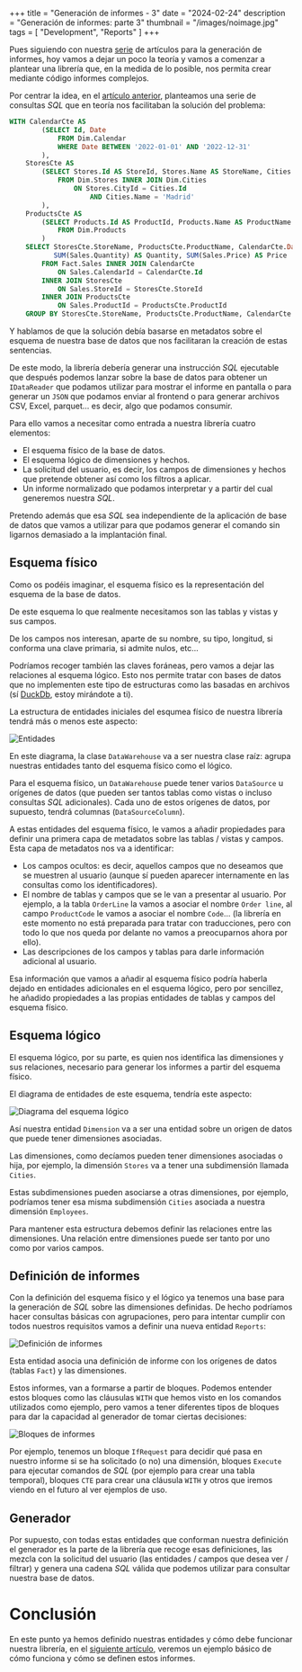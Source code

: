 ﻿+++
title = "Generación de informes - 3"
date = "2024-02-24"
description = "Generación de informes: parte 3"
thumbnail = "/images/noimage.jpg"
tags = [ "Development", "Reports" ]
+++

Pues siguiendo con nuestra [serie](/blog/articles/development/reporting/reports-01) de artículos para la generación de informes, hoy vamos a dejar
un poco la teoría y vamos a comenzar a plantear una librería que, en la medida de lo posible,
nos permita crear mediante código informes complejos.

Por centrar la idea, en el [artículo anterior](/blog/articles/development/reports-02/reports-02), planteamos una serie de consultas *SQL* que en teoría
nos facilitaban la solución del problema:

```sql
WITH CalendarCte AS
		(SELECT Id, Date
			FROM Dim.Calendar
			WHERE Date BETWEEN '2022-01-01' AND '2022-12-31'
		),
	StoresCte AS
		(SELECT Stores.Id AS StoreId, Stores.Name AS StoreName, Cities.Name AS City
			FROM Dim.Stores INNER JOIN Dim.Cities
				ON Stores.CityId = Cities.Id
					AND Cities.Name = 'Madrid'
		),
	ProductsCte AS
		(SELECT Products.Id AS ProductId, Products.Name AS ProductName
			FROM Dim.Products
		)
	SELECT StoresCte.StoreName, ProductsCte.ProductName, CalendarCte.Date, 
		   SUM(Sales.Quantity) AS Quantity, SUM(Sales.Price) AS Price
		FROM Fact.Sales INNER JOIN CalendarCte
			ON Sales.CalendarId = CalendarCte.Id
		INNER JOIN StoresCte
			ON Sales.StoreId = StoresCte.StoreId
		INNER JOIN ProductsCte
			ON Sales.ProductId = ProductsCte.ProductId
	GROUP BY StoresCte.StoreName, ProductsCte.ProductName, CalendarCte.Date
```

Y hablamos de que la solución debía basarse en metadatos sobre el esquema de nuestra base de datos que nos facilitaran la creación
de estas sentencias.

De este modo, la librería debería generar una instrucción *SQL* ejecutable que después podemos lanzar sobre la base de datos para obtener
un `IDataReader` que podamos utilizar para mostrar el informe en pantalla o para generar un `JSON` que podamos enviar al
frontend o para generar archivos CSV, Excel, parquet... es decir, algo que podamos consumir.

Para ello vamos a necesitar como entrada a nuestra librería cuatro elementos:

* El esquema físico de la base de datos.
* El esquema lógico de dimensiones y hechos.
* La solicitud del usuario, es decir, los campos de dimensiones y hechos que pretende obtener así como los filtros a aplicar.
* Un informe normalizado que podamos interpretar y a partir del cual generemos nuestra *SQL*.

Pretendo además que esa *SQL* sea independiente de la aplicación de base de datos que vamos a utilizar para que podamos
generar el comando sin ligarnos demasiado a la implantación final. 

## Esquema físico

Como os podéis imaginar, el esquema físico es la representación del esquema de la base de datos.

De este esquema lo que realmente necesitamos son las tablas y vistas y sus campos.

De los campos nos interesan, aparte de su nombre, su tipo, longitud, si conforma una clave primaria, si admite nulos, etc...

Podríamos recoger también las claves foráneas, pero vamos a dejar las relaciones al esquema lógico. Esto nos permite
tratar con bases de datos que no implementen este tipo de estructuras como las basadas en archivos (sí
[DuckDb](https://duckdb.org/), estoy mirándote a ti).

La estructura de entidades iniciales del esqumea físico de nuestra librería tendrá más o menos este aspecto:

![Entidades](/blog/articles/development/reports-03/images/entities-diagram-0.png)

En este diagrama, la clase `DataWarehouse` va a ser nuestra clase raíz: agrupa nuestras entidades tanto del esquema físico
como el lógico. 

Para el esquema físico, un `DataWarehouse` puede tener varios `DataSource` u orígenes de datos (que pueden ser tantos tablas
como vistas o incluso consultas *SQL* adicionales). Cada uno de estos orígenes de datos, por supuesto, tendrá columnas (`DataSourceColumn`).

A estas entidades del esquema físico, le vamos a añadir propiedades para definir una primera capa de metadatos sobre 
las tablas / vistas y campos. Esta capa de metadatos nos va a identificar:

* Los campos ocultos: es decir, aquellos campos que no deseamos que se muestren al usuario (aunque sí pueden aparecer internamente
en las consultas como los identificadores).
* El nombre de tablas y campos que se le van a presentar al usuario. Por ejemplo, a la tabla `OrderLine` la vamos a asociar
el nombre `Order line`, al campo `ProductCode` le vamos a asociar el nombre `Code`... (la librería en este momento no está
preparada para tratar con traducciones, pero con todo lo que nos queda por delante no vamos a preocuparnos ahora por ello).
* Las descripciones de los campos y tablas para darle información adicional al usuario.

Esa información que vamos a añadir al esquema físico podría haberla dejado en entidades adicionales en el esquema lógico, pero por sencillez,
he añadido propiedades a las propias entidades de tablas y campos del esquema físico.

## Esquema lógico

El esquema lógico, por su parte, es quien nos identifica las dimensiones y sus relaciones, necesario para generar los informes a partir
del esquema físico.

El diagrama de entidades de este esquema, tendría este aspecto:

![Diagrama del esquema lógico](/blog/articles/development/reports-03/images/entities-diagram-1.png)

Así nuestra entidad `Dimension` va a ser una entidad sobre un origen de datos que puede tener dimensiones asociadas.

Las dimensiones, como decíamos pueden tener dimensiones asociadas o hija, por ejemplo, la dimensión `Stores` va a tener
una subdimensión llamada `Cities`. 

Estas subdimensiones pueden asociarse a otras dimensiones, por ejemplo, podríamos tener
esa misma subdimensión `Cities` asociada a nuestra dimensión `Employees`. 

Para mantener esta estructura debemos definir las relaciones entre las dimensiones. Una relación entre dimensiones puede ser
tanto por uno como por varios campos.

## Definición de informes

Con la definición del esquema físico y el lógico ya tenemos una base para la generación de *SQL* sobre las dimensiones definidas. De
hecho podríamos hacer consultas básicas con agrupaciones, pero para intentar cumplir con todos nuestros requisitos vamos a definir
una nueva entidad `Reports`:

![Definición de informes](/blog/articles/development/reports-03/images/entities-diagram-2.png)

Esta entidad asocia una definición de informe con los orígenes de datos (tablas `Fact`) y las dimensiones. 

Estos informes, van a formarse a partir de bloques. Podemos entender estos bloques como las cláusulas `WITH` que hemos visto en los comandos 
utilizados como ejemplo, pero vamos a tener diferentes tipos de bloques para dar la capacidad al generador de tomar ciertas decisiones:

![Bloques de informes](/blog/articles/development/reports-03/images/entities-diagram-3.png)

Por ejemplo, tenemos un bloque `IfRequest` para decidir qué pasa en nuestro informe si se ha solicitado (o no) una dimensión, bloques
`Execute` para ejecutar comandos de *SQL* (por ejemplo para crear una tabla temporal), bloques `CTE` para crear una cláusula `WITH` y
otros que iremos viendo en el futuro al ver ejemplos de uso.

## Generador

Por supuesto, con todas estas entidades que conforman nuestra definición el generador es la parte de la librería que recoge esas definiciones,
las mezcla con la solicitud del usuario (las entidades / campos que desea ver / filtrar) y genera una cadena *SQL* válida que podemos
utilizar para consultar nuestra base de datos.

# Conclusión

En este punto ya hemos definido nuestras entidades y cómo debe funcionar nuestra librería, en el 
[siguiente artículo](/blog/articles/development/reports-04/reports-04), veremos un ejemplo básico de cómo funciona y cómo se definen estos informes.